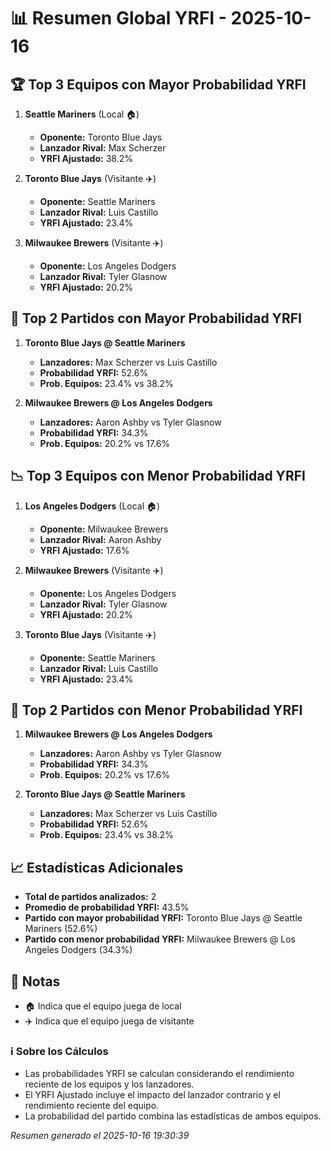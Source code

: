 # 📊 Resumen Global YRFI - 2025-10-16

## 🏆 Top 3 Equipos con Mayor Probabilidad YRFI

1. **Seattle Mariners** (Local 🏠)
   - **Oponente:** Toronto Blue Jays
   - **Lanzador Rival:** Max Scherzer
   - **YRFI Ajustado:** 38.2%

2. **Toronto Blue Jays** (Visitante ✈️)
   - **Oponente:** Seattle Mariners
   - **Lanzador Rival:** Luis Castillo
   - **YRFI Ajustado:** 23.4%

3. **Milwaukee Brewers** (Visitante ✈️)
   - **Oponente:** Los Angeles Dodgers
   - **Lanzador Rival:** Tyler Glasnow
   - **YRFI Ajustado:** 20.2%

## 🎯 Top 2 Partidos con Mayor Probabilidad YRFI

1. **Toronto Blue Jays @ Seattle Mariners**
   - **Lanzadores:** Max Scherzer vs Luis Castillo
   - **Probabilidad YRFI:** 52.6%
   - **Prob. Equipos:** 23.4% vs 38.2%

2. **Milwaukee Brewers @ Los Angeles Dodgers**
   - **Lanzadores:** Aaron Ashby vs Tyler Glasnow
   - **Probabilidad YRFI:** 34.3%
   - **Prob. Equipos:** 20.2% vs 17.6%

## 📉 Top 3 Equipos con Menor Probabilidad YRFI

1. **Los Angeles Dodgers** (Local 🏠)
   - **Oponente:** Milwaukee Brewers
   - **Lanzador Rival:** Aaron Ashby
   - **YRFI Ajustado:** 17.6%

2. **Milwaukee Brewers** (Visitante ✈️)
   - **Oponente:** Los Angeles Dodgers
   - **Lanzador Rival:** Tyler Glasnow
   - **YRFI Ajustado:** 20.2%

3. **Toronto Blue Jays** (Visitante ✈️)
   - **Oponente:** Seattle Mariners
   - **Lanzador Rival:** Luis Castillo
   - **YRFI Ajustado:** 23.4%

## 🛑 Top 2 Partidos con Menor Probabilidad YRFI

1. **Milwaukee Brewers @ Los Angeles Dodgers**
   - **Lanzadores:** Aaron Ashby vs Tyler Glasnow
   - **Probabilidad YRFI:** 34.3%
   - **Prob. Equipos:** 20.2% vs 17.6%

2. **Toronto Blue Jays @ Seattle Mariners**
   - **Lanzadores:** Max Scherzer vs Luis Castillo
   - **Probabilidad YRFI:** 52.6%
   - **Prob. Equipos:** 23.4% vs 38.2%

## 📈 Estadísticas Adicionales

- **Total de partidos analizados:** 2
- **Promedio de probabilidad YRFI:** 43.5%
- **Partido con mayor probabilidad YRFI:** Toronto Blue Jays @ Seattle Mariners (52.6%)
- **Partido con menor probabilidad YRFI:** Milwaukee Brewers @ Los Angeles Dodgers (34.3%)

## 📝 Notas

- 🏠 Indica que el equipo juega de local
- ✈️ Indica que el equipo juega de visitante

### ℹ️ Sobre los Cálculos
- Las probabilidades YRFI se calculan considerando el rendimiento reciente de los equipos y los lanzadores.
- El YRFI Ajustado incluye el impacto del lanzador contrario y el rendimiento reciente del equipo.
- La probabilidad del partido combina las estadísticas de ambos equipos.

*Resumen generado el 2025-10-16 19:30:39*